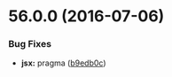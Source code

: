 <a name="56.0.0"></a>
# 56.0.0 (2016-07-06)


### Bug Fixes

* **jsx:** pragma ([b9edb0c](https://aui-team-bot/https://bitbucket.org/atlassian/atlaskit/commits/b9edb0c))



